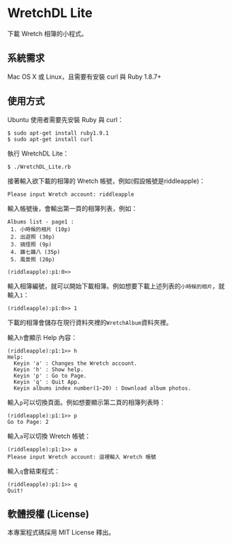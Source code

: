 # WretchDL Lite

下載 Wretch 相簿的小程式。

## 系統需求

Mac OS X 或 Linux，且需要有安裝 curl 與 Ruby 1.8.7+

## 使用方式

Ubuntu 使用者需要先安裝 Ruby 與 curl：

    $ sudo apt-get install ruby1.9.1
    $ sudo apt-get install curl

執行 WretchDL Lite：

    $ ./WretchDL_Lite.rb

接著輸入欲下載的相簿的 Wretch 帳號，例如(假設帳號是riddleapple)：

    Please input Wretch account: riddleapple

輸入帳號後，會輸出第一頁的相簿列表，例如：

    Albums list - page1 :
     1. 小時候的相片 (10p)
     2. 出遊照 (30p)
     3. 搞怪照 (9p)
     4. 雜七雜八 (35p)
     5. 風景照 (20p)
     
    (riddleapple):p1:0>>

輸入相簿編號，就可以開始下載相簿。例如想要下載上述列表的``小時候的相片``，就輸入``1``：

    (riddleapple):p1:0>> 1

下載的相簿會儲存在現行資料夾裡的``WretchAlbum``資料夾裡。


輸入``h``會顯示 Help 內容：

    (riddleapple):p1:1>> h
    Help:
      Keyin 'a' : Changes the Wretch account.
      Keyin 'h' : Show help.
      Keyin 'p' : Go to Page.
      Keyin 'q' : Quit App.
      Keyin albums index number(1~20) : Download album photos.

輸入``p``可以切換頁面。例如想要顯示第二頁的相簿列表時：

    (riddleapple):p1:1>> p
    Go to Page: 2

輸入``a``可以切換 Wretch 帳號：

    (riddleapple):p1:1>> a
    Please input Wretch account: 這裡輸入 Wretch 帳號

輸入``q``會結束程式：

    (riddleapple):p1:1>> q
    Quit!

## 軟體授權 (License)

本專案程式碼採用 MIT License 釋出。
